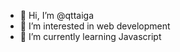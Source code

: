 - 👋 Hi, I’m @qttaiga
- 👀 I’m interested in web development
- 🌱 I’m currently learning Javascript  

<!---
qttaiga/qttaiga is a ✨ special ✨ repository because its `README.md` (this file) appears on your GitHub profile.
You can click the Preview link to take a look at your changes.
--->
